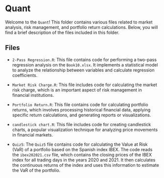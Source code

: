 # Quant

Welcome to the `Quant`! This folder contains various files related to market analysis, risk management, and portfolio return calculations. Below, you will find a brief description of the files included in this folder.

## Files

- `2-Pass Regression.R`: This file contains code for performing a two-pass regression analysis on the `Book10.xlsx`. It implements a statistical model to analyze the relationship between variables and calculate regression coefficients.

- `Market Risk Charge.R`: This file includes code for calculating the market risk charge, which is an important aspect of risk management in financial institutions. 

- `Portfolio Return.R`: This file contains code for calculating portfolio returns, which involves processing historical financial data, applying specific return calculations, and generating reports or visualizations.

- `candlestick chart.R`: This file includes code for creating candlestick charts, a popular visualization technique for analyzing price movements in financial markets.

- `Quiz5`: The `Quiz5` file contains code for calculating the Value at Risk (VaR) of a portfolio based on the Spanish index IBEX. The code reads the `ibex202021.csv` file, which contains the closing prices of the IBEX index for all trading days in the years 2020 and 2021. It then calculates the continuous returns of the index and uses this information to estimate the VaR of the portfolio.



